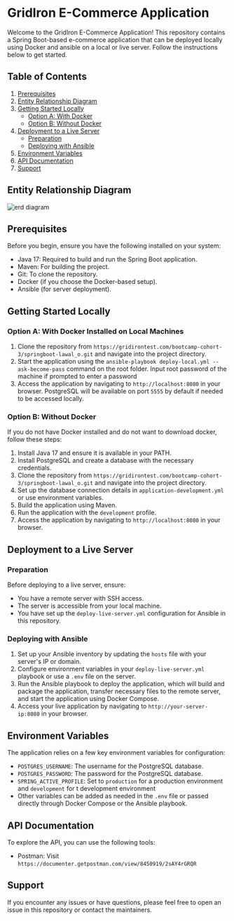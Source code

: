 # GridIron E-Commerce Application

Welcome to the GridIron E-Commerce Application! This repository contains a Spring Boot-based e-commerce application that can be deployed locally using Docker and ansible on a local or live server. Follow the instructions below to get started.

## Table of Contents

1. [Prerequisites](#prerequisites)
2. [Entity Relationship Diagram](#entity-Relationship-diagram)
3. [Getting Started Locally](#getting-started-locally)
    - [Option A: With Docker](#option-a-with-docker)
    - [Option B: Without Docker](#option-b-without-docker)
4. [Deployment to a Live Server](#deployment-to-a-live-server)
    - [Preparation](#preparation)
    - [Deploying with Ansible](#deploying-with-ansible)
5. [Environment Variables](#environment-variables)
6. [API Documentation](#api-documentation)
7. [Support](#support)

## Entity Relationship Diagram

![erd diagram](https://res.cloudinary.com/www-uniqueprintsng-com/image/upload/v1729866332/Screenshot_2024-10-20_at_3.05.06_PM_lu1apq.png)

## Prerequisites

Before you begin, ensure you have the following installed on your system:

- Java 17: Required to build and run the Spring Boot application.
- Maven: For building the project.
- Git: To clone the repository.
- Docker (if you choose the Docker-based setup).
- Ansible (for server deployment).

## Getting Started Locally

### Option A: With Docker Installed on Local Machines

1. Clone the repository from `https://gridirontest.com/bootcamp-cohort-3/springboot-lawal_o.git` and navigate into the project directory.
2. Start the application using the `ansible-playbook deploy-local.yml --ask-become-pass` command on the root folder. Input root password of the machine if prompted to enter a password
3. Access the application by navigating to `http://localhost:8080` in your browser. PostgreSQL will be available on port `5555` by default if needed to be accessed locally.

### Option B: Without Docker

If you do not have Docker installed and do not want to download docker, follow these steps:

1. Install Java 17 and ensure it is available in your PATH.
2. Install PostgreSQL and create a database with the necessary credentials.
3. Clone the repository from `https://gridirontest.com/bootcamp-cohort-3/springboot-lawal_o.git` and navigate into the project directory.
4. Set up the database connection details in `application-development.yml` or use environment variables.
5. Build the application using Maven.
6. Run the application with the `development` profile.
7. Access the application by navigating to `http://localhost:8080` in your browser.

## Deployment to a Live Server

### Preparation

Before deploying to a live server, ensure:

- You have a remote server with SSH access.
- The server is accessible from your local machine.
- You have set up the `deploy-live-server.yml` configuration for Ansible in this repository.

### Deploying with Ansible

1. Set up your Ansible inventory by updating the `hosts` file with your server's IP or domain.
2. Configure environment variables in your `deploy-live-server.yml` playbook or use a `.env` file on the server.
3. Run the Ansible playbook to deploy the application, which will build and package the application, transfer necessary files to the remote server, and start the application using Docker Compose.
4. Access your live application by navigating to `http://your-server-ip:8080` in your browser.

## Environment Variables

The application relies on a few key environment variables for configuration:

- `POSTGRES_USERNAME`: The username for the PostgreSQL database.
- `POSTGRES_PASSWORD`: The password for the PostgreSQL database.
- `SPRING_ACTIVE_PROFILE`: Set to `production` for a production environment and `development` for t development environment
- Other variables can be added as needed in the `.env` file or passed directly through Docker Compose or the Ansible playbook.

## API Documentation

To explore the API, you can use the following tools:

- Postman: Visit `https://documenter.getpostman.com/view/8450919/2sAY4rGRQR` 

## Support

If you encounter any issues or have questions, please feel free to open an issue in this repository or contact the maintainers.
